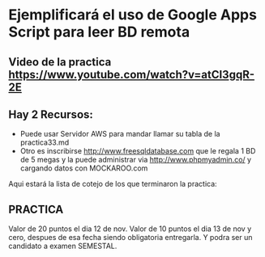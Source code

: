 # Ejemplificará el uso de Google Apps  Script para leer BD remota

## Video de la practica https://www.youtube.com/watch?v=atCI3gqR-2E
## Hay 2 Recursos:
- Puede usar Servidor AWS para mandar llamar su tabla de la practica33.md
- Otro es inscribirse http://www.freesqldatabase.com que le regala 1 BD de 5 megas y la puede administrar via http://www.phpmyadmin.co/ y cargando datos con MOCKAROO.com

Aqui estará la lista de cotejo de los que terminaron la practica:

## PRACTICA
Valor de 20 puntos el dia 12 de nov.
Valor de 10 puntos el dia 13 de nov y cero, despues de esa fecha siendo obligatoria entregarla.
Y podra ser un candidato a examen SEMESTAL.

